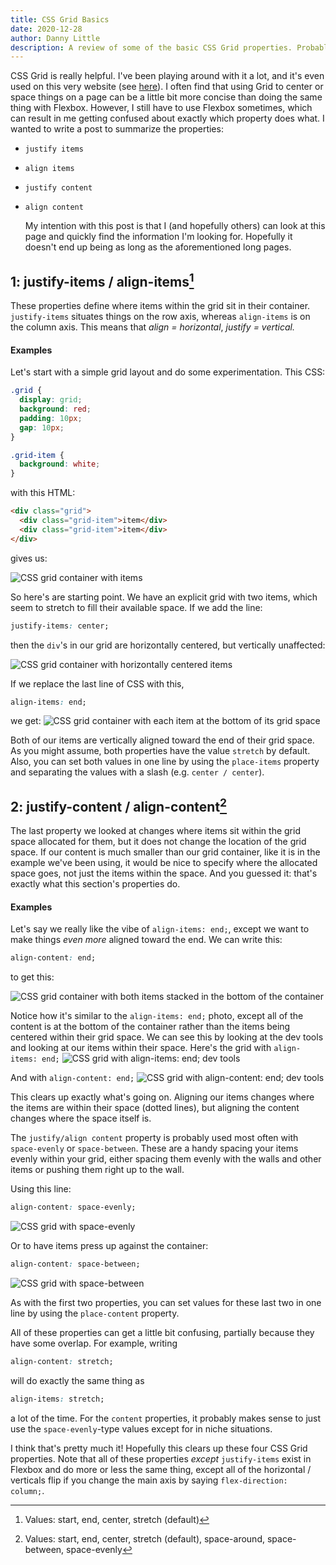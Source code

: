 ```yaml
---
title: CSS Grid Basics
date: 2020-12-28
author: Danny Little
description: A review of some of the basic CSS Grid properties. Probably more for my benefit that yours.
---
```


CSS Grid is really helpful. I've been playing around with it a lot, and it's even used on this very website (see [here](/projects)). I often find that using Grid to center or space things on a page can be a little bit more concise than doing the same thing with Flexbox. However, I still have to use Flexbox sometimes, which can result in me getting confused about exactly which property does what. I wanted to write a post to summarize the properties:

- `justify items`
- `align items`
- `justify content`
- `align content`

  My intention with this post is that I (and hopefully others) can look at this page and quickly find the information I'm looking for. Hopefully it doesn't end up being as long as the aforementioned long pages.

## 1: justify-items / align-items[^1]

These properties define where items within the grid sit in their container. `justify-items` situates things on the row axis, whereas `align-items` is on the column axis. This means that _align = horizontal_, _justify = vertical._

#### Examples

Let's start with a simple grid layout and do some experimentation. This CSS:

```css
.grid {
  display: grid;
  background: red;
  padding: 10px;
  gap: 10px;
}

.grid-item {
  background: white;
}
```

with this HTML:

```html
<div class="grid">
  <div class="grid-item">item</div>
  <div class="grid-item">item</div>
</div>
```

gives us:

![CSS grid container with items](/blog/grid-1.png)

So here's are starting point. We have an explicit grid with two items, which seem to stretch to fill their available space. If we add the line:

```css
justify-items: center;
```

then the `div`'s in our grid are horizontally centered, but vertically unaffected:

![CSS grid container with horizontally centered items](/blog/grid-2.png)

If we replace the last line of CSS with this,

```css
align-items: end;
```

we get:
![CSS grid container with each item at the bottom of its grid space](/blog/grid-3.png)

Both of our items are vertically aligned toward the end of their grid space. As you might assume, both properties have the value `stretch` by default. Also, you can set both values in one line by using the `place-items` property and separating the values with a slash (e.g. `center / center`).

## 2: justify-content / align-content[^2]

The last property we looked at changes where items sit within the grid space allocated for them, but it does not change the location of the grid space. If our content is much smaller than our grid container, like it is in the example we've been using, it would be nice to specify where the allocated space goes, not just the items within the space. And you guessed it: that's exactly what this section's properties do.

#### Examples

Let's say we really like the vibe of `align-items: end;`, except we want to make things _even more_ aligned toward the end. We can write this:

```css
align-content: end;
```

to get this:

![CSS grid container with both items stacked in the bottom of the container](/blog/grid-4.png)

Notice how it's similar to the `align-items: end;` photo, except all of the content is at the bottom of the container rather than the items being centered within their grid space. We can see this by looking at the dev tools and looking at our items within their space. Here's the grid with `align-items: end;`
![CSS grid with align-items: end; dev tools](/blog/grid-5.png)

And with `align-content: end;`
![CSS grid with align-content: end; dev tools](/blog/grid-6.png)

This clears up exactly what's going on. Aligning our items changes where the items are within their space (dotted lines), but aligning the content changes where the space itself is.

The `justify/align content` property is probably used most often with `space-evenly` or `space-between`. These are a handy spacing your items evenly within your grid, either spacing them evenly with the walls and other items or pushing them right up to the wall.

Using this line:

```css
align-content: space-evenly;
```

![CSS grid with space-evenly](/blog/grid-7.png)

Or to have items press up against the container:

```css
align-content: space-between;
```

![CSS grid with space-between](/blog/grid-8.png)

As with the first two properties, you can set values for these last two in one line by using the `place-content` property.

All of these properties can get a little bit confusing, partially because they have some overlap. For example, writing

```css
align-content: stretch;
```

will do exactly the same thing as

```css
align-items: stretch;
```

a lot of the time. For the `content` properties, it probably makes sense to just use the `space-evenly`-type values except for in niche situations.

I think that's pretty much it! Hopefully this clears up these four CSS Grid properties. Note that all of these properties _except_ `justify-items` exist in Flexbox and do more or less the same thing, except all of the horizontal / verticals flip if you change the main axis by saying `flex-direction: column;`.

[^1]: Values: start, end, center, stretch (default)
[^2]: Values: start, end, center, stretch (default), space-around, space-between, space-evenly
